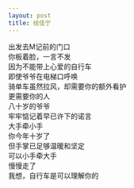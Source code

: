 ```yaml
---
layout: post
title: 给佳宁
---
```


<p>出发去M记前的门口<br />
你板着脸，一言不发<br />
因为不能带上心爱的自行车<br />
即使爷爷在电梯口呼唤<br />
骑单车虽然拉风，却需要你的额外看护<br />
更需要你的人<br />
八十岁的爷爷<br />
牢牢惦记着早已许下的诺言<br />
大手牵小手<br />
你今年十岁了<br />
但手掌已足够温暖和坚定<br />
可以小手牵大手<br />
慢慢走了<br />
我想，自行车是可以理解你的</p>
